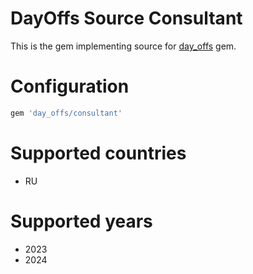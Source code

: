 # DayOffs Source Consultant

This is the gem implementing source for [day_offs] gem.

# Configuration

```ruby
gem 'day_offs/consultant'
```

# Supported countries

- RU

# Supported years

- 2023
- 2024

[day_offs]: https://github.com/Kroch4ka/day_offs
